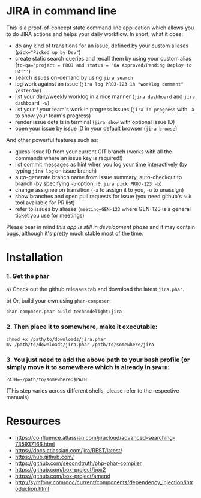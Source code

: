 # JIRA in command line

This is a proof-of-concept state command line application which allows you to do JIRA actions and helps your daily workflow.
In short, what it does:
- do any kind of transitions for an issue, defined by your custom aliases (`pick="Picked up by Dev"`)
- create static search queries and recall them by using your custom alias (`to-qa='project = PROJ and status = "QA Approved/Pending Deploy to UAT"'`)
- search issues on-demand by using `jira search`
- log work against an issue (`jira log PROJ-123 1h "worklog comment" yesterday`)
- list your daily/weekly worklog in a nice manner (`jira dashboard` and `jira dashboard -w`)
- list your / your team's work in progress issues (`jira in-progress` with `-a` to show your team's progress)
- render issue details in terminal (`jira show` with optional issue ID)
- open your issue by issue ID in your default browser (`jira browse`)

And other powerful features such as:
- guess issue ID from your current GIT branch (works with all the commands where an issue key is required!)
- list commit messages as hint when you log your time interactively (by typing `jira log` on issue branch)
- auto-generate branch name from issue summary, auto-checkout to branch (by specifying `-b` option, ie. `jira pick PROJ-123 -b`)
- change assignee on transition (`-a` to assign it to you, `-u` to unassign)
- show branches and open pull requests for issue (you need github's `hub` tool available for PR list)
- refer to issues by aliases (`meeting=GEN-123` where GEN-123 is a general ticket you use for meetings)

Please bear in mind *this app is still in development phase* and it may contain bugs, although it's pretty much stable most of the time.

# Installation
### 1. Get the phar

  a) Check out the github releases tab and download the latest `jira.phar`.
  
  b) Or, build your own using `phar-composer`:
  ```
  phar-composer.phar build technodelight/jira
  ```

### 2. Then place it to somewhere, make it executable:

  ```
  chmod +x /path/to/downloads/jira.phar
  mv /path/to/downloads/jira.phar /path/to/somewhere/jira
  ```

### 3. You just need to add the above path to your bash profile (or simply move it to somewhere which is already in `$PATH`:

  ```
  PATH=~/path/to/somewhere:$PATH
  ```
  (This step varies across different shells, please refer to the respective manuals)


# Resources
- https://confluence.atlassian.com/jiracloud/advanced-searching-735937166.html
- https://docs.atlassian.com/jira/REST/latest/
- https://hub.github.com/
- https://github.com/secondtruth/php-phar-compiler
- https://github.com/box-project/box2
- https://github.com/box-project/amend
- http://symfony.com/doc/current/components/dependency_injection/introduction.html
